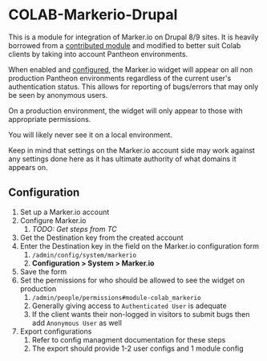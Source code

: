 # COLAB-Markerio-Drupal

This is a module for integration of Marker.io on Drupal 8/9 sites. It is heavily borrowed from a [contributed module](https://www.drupal.org/project/markerio) and modified to better suit Colab clients by taking into account Pantheon environments.

When enabled and [configured](#configuration), the Marker.io widget will appear on all non production Pantheon environments regardless of the current user's authentication status. This allows for reporting of bugs/errors that may only be seen by anonymous users.

On a production environment, the widget will only appear to those with appropriate permissions.

You will likely never see it on a local environment.

Keep in mind that settings on the Marker.io account side may work against any settings done here as it has ultimate authority of what domains it appears on.

## Configuration

1. Set up a Marker.io account
2. Configure Marker.io
   1. *TODO: Get steps from TC*
3. Get the Destination key from the created account
4. Enter the Destination key in the field on the Marker.io configuration form
   1. `/admin/config/system/markerio`
   2. **Configuration > System > Marker.io**
5. Save the form
6. Set the permissions for who should be allowed to see the widget on production
   1. `/admin/people/permissions#module-colab_markerio`
   2. Generally giving access to `Authenticated User` is adequate
   3. If the client wants their non-logged in visitors to submit bugs then add `Anonymous User` as well
7. Export configurations
   1. Refer to config managment documentation for these steps
   2. The export should provide 1-2 user configs and 1 module config

